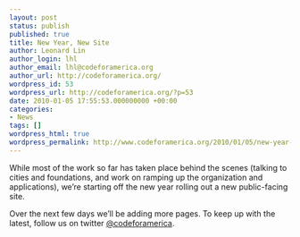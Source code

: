 ```yaml
---
layout: post
status: publish
published: true
title: New Year, New Site
author: Leonard Lin
author_login: lhl
author_email: lhl@codeforamerica.org
author_url: http://codeforamerica.org/
wordpress_id: 53
wordpress_url: http://codeforamerica.org/?p=53
date: 2010-01-05 17:55:53.000000000 +00:00
categories:
- News
tags: []
wordpress_html: true
wordpress_permalink: http://www.codeforamerica.org/2010/01/05/new-year-new-site/
---
```


<p>While most of the work so far has taken place behind the scenes (talking to cities and foundations, and work on ramping up the organization and applications), we’re starting off the new year rolling out a new public-facing site.</p>
<p>Over the next few days we’ll be adding more pages.  To keep up with the latest, follow us on twitter <a href="http://twitter.com/codeforamerica">@codeforamerica</a>.</p>
